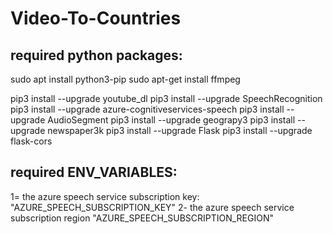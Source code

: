 # Video-To-Countries

## required python packages:
sudo apt install python3-pip sudo apt-get install ffmpeg

pip3 install --upgrade youtube_dl
pip3 install --upgrade SpeechRecognition
pip3 install --upgrade azure-cognitiveservices-speech
pip3 install --upgrade AudioSegment
pip3 install --upgrade geograpy3 
pip3 install --upgrade newspaper3k
pip3 install --upgrade Flask
pip3 install --upgrade flask-cors

## required ENV_VARIABLES:
1= the azure speech service subscription key: 
"AZURE_SPEECH_SUBSCRIPTION_KEY"
2- the azure speech service subscription region 
"AZURE_SPEECH_SUBSCRIPTION_REGION"